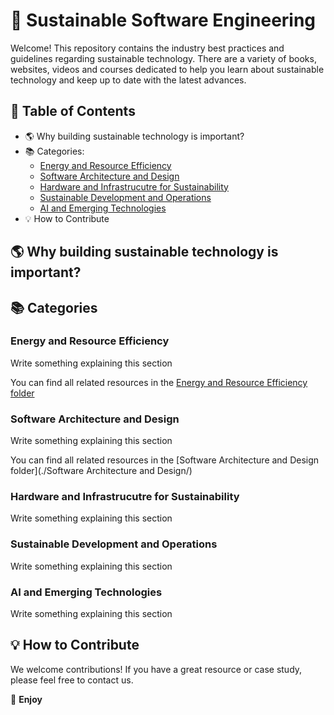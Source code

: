 # 🌿 Sustainable Software Engineering

Welcome! This repository contains the industry best practices and guidelines regarding sustainable technology. There are a variety of books, websites, videos and courses dedicated to help you learn about sustainable technology and keep up to date with the latest advances. 

## 📌 Table of Contents

- 🌎 Why building sustainable technology is important?
- 📚 Categories:
  - [Energy and Resource Efficiency](#energy-and-resource-efficiency)
  - [Software Architecture and Design](#software-architecture-and-design)
  - [Hardware and Infrastrucutre for Sustainability](#hardware_and_infrastructure_for_sustainability)
  - [Sustainable Development and Operations](#sustainable_development_and_operations)
  - [AI and Emerging Technologies](#ai-and-emerging-technologies)
- 💡 How to Contribute


## 🌎 Why building sustainable technology is important?

## 📚 Categories

### Energy and Resource Efficiency
Write something explaining this section

You can find all related resources in the [Energy and Resource Efficiency folder](./Energy-and-Resource-Efficiency/)

### Software Architecture and Design
Write something explaining this section

You can find all related resources in the [Software Architecture and Design folder](./Software Architecture and Design/)

### Hardware and Infrastrucutre for Sustainability
Write something explaining this section

### Sustainable Development and Operations
Write something explaining this section

### AI and Emerging Technologies
Write something explaining this section

## 💡 How to Contribute

We welcome contributions! If you have a great resource or case study, please feel free to contact us.

🚀 **Enjoy**




